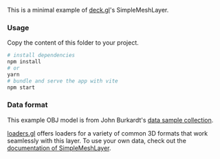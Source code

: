 This is a minimal example of [deck.gl](http://deck.gl)'s SimpleMeshLayer.

### Usage

Copy the content of this folder to your project. 

```bash
# install dependencies
npm install
# or
yarn
# bundle and serve the app with vite
npm start
```

### Data format

This example OBJ model is from John Burkardt's [data sample collection](https://people.sc.fsu.edu/~jburkardt/data/data.html).

[loaders.gl](https://loaders.gl) offers loaders for a variety of common 3D formats that work seamlessly with this layer. To use your own data, check out
the [documentation of SimpleMeshLayer](../../../docs/api-reference/mesh-layers/simple-mesh-layer.md).

